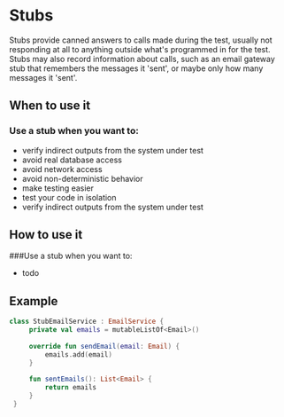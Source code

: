 # Stubs
Stubs provide canned answers to calls made during the test, usually not responding at all to 
anything outside what's programmed in for the test. Stubs may also record information about calls, 
such as an email gateway stub that remembers the messages it 'sent', or maybe only how many messages it 'sent'.
## When to use it
 
### Use a stub when you want to: 
  * verify indirect outputs from the system under test
  * avoid real database access
  * avoid network access
  * avoid non-deterministic behavior
  * make testing easier
  * test your code in isolation
  * verify indirect outputs from the system under test
  
## How to use it 
###Use a stub when you want to:
  * todo
## Example
 
```kotlin
class StubEmailService : EmailService {
     private val emails = mutableListOf<Email>()
 
     override fun sendEmail(email: Email) {
         emails.add(email)
     }
 
     fun sentEmails(): List<Email> {
         return emails
     }
 }
 ```
